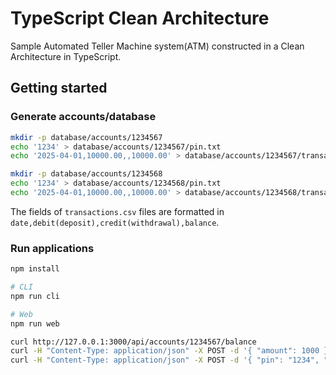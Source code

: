 # TypeScript Clean Architecture

Sample Automated Teller Machine system(ATM) constructed in a Clean Architecture in TypeScript.

## Getting started

### Generate accounts/database

```bash
mkdir -p database/accounts/1234567
echo '1234' > database/accounts/1234567/pin.txt
echo '2025-04-01,10000.00,,10000.00' > database/accounts/1234567/transactions.csv

mkdir -p database/accounts/1234568
echo '1234' > database/accounts/1234568/pin.txt
echo '2025-04-01,10000.00,,10000.00' > database/accounts/1234568/transactions.csv
```

The fields of `transactions.csv` files are formatted in `date,debit(deposit),credit(withdrawal),balance`.

### Run applications

```bash
npm install

# CLI
npm run cli

# Web
npm run web

curl http://127.0.0.1:3000/api/accounts/1234567/balance
curl -H "Content-Type: application/json" -X POST -d '{ "amount": 1000 }' http://127.0.0.1:3000/api/accounts/1234567/deposits
curl -H "Content-Type: application/json" -X POST -d '{ "pin": "1234", "amount": 500 }' http://127.0.0.1:3000/api/accounts/1234567/withdrawals
```
